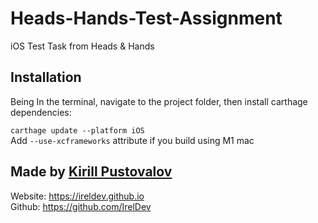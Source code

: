 # Heads-Hands-Test-Assignment
iOS Test Task from Heads &amp; Hands

## Installation

Being In the terminal, navigate to the project folder, then install carthage dependencies:

`carthage update --platform iOS`<br>
Add `--use-xcframeworks` attribute if you build using M1 mac

## Made by [Kirill Pustovalov](https://github.com/IrelDev)

Website: https://ireldev.github.io<br>
Github: https://github.com/IrelDev
